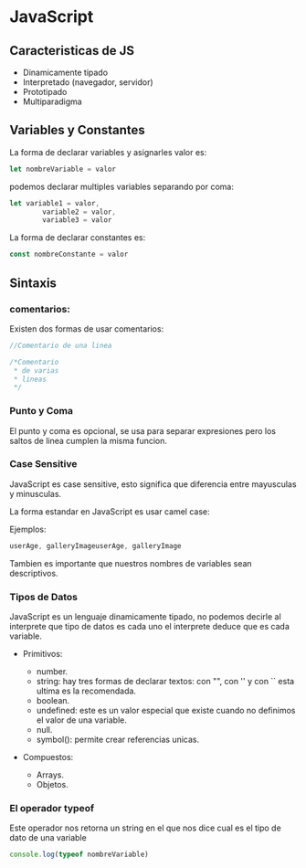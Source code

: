 # JavaScript

## Caracteristicas de JS

- Dinamicamente tipado
- Interpretado (navegador, servidor)
- Prototipado
- Multiparadigma

## Variables y Constantes

La forma de declarar variables y asignarles valor es:

```js
let nombreVariable = valor
```

podemos declarar multiples variables separando por coma:

```js
let variable1 = valor,
        variable2 = valor,
        variable3 = valor
```

La forma de declarar constantes es:

```js
const nombreConstante = valor
```

## Sintaxis

### comentarios:

Existen dos formas de usar comentarios:

```js
//Comentario de una linea

/*Comentario
 * de varias
 * lineas
 */
```

### Punto y Coma

El punto y coma es opcional, se usa para separar expresiones pero los saltos de linea cumplen la misma funcion.

### Case Sensitive

JavaScript es case sensitive, esto significa que diferencia entre mayusculas y minusculas.

La forma estandar en JavaScript es usar camel case:

Ejemplos:

```js
userAge, galleryImageuserAge, galleryImage
```

Tambien es importante que nuestros nombres de variables sean descriptivos.

### Tipos de Datos

JavaScript es un lenguaje dinamicamente tipado, no podemos decirle al interprete que tipo de datos es cada uno el interprete deduce que es cada variable.

- Primitivos:
    - number.
    - string: hay tres formas de declarar textos: con "", con '' y con `` esta ultima es la recomendada.
    - boolean.
    - undefined: este es un valor especial que existe cuando no definimos el valor de una variable.
    - null.
    - symbol(): permite crear referencias unicas.

- Compuestos:
  - Arrays.
  - Objetos.

### El operador typeof

Este operador nos retorna un string en el que nos dice cual es el tipo de dato de una variable

```js
console.log(typeof nombreVariable)
```


